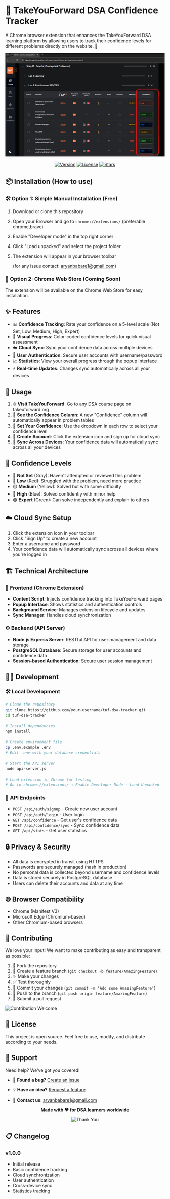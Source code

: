 # 🧠 TakeYouForward DSA Confidence Tracker

A Chrome browser extension that enhances the TakeYouForward DSA learning platform by allowing users to track their confidence levels for different problems directly on the website. 🚀

<div align="center">
  
![Extension Demo](./icons/Screenshot%202025-09-06%20104256.png)


[![Version](https://img.shields.io/badge/version-1.0.0-blue.svg)](https://github.com/aryanx16/TUF_x1)
[![License](https://img.shields.io/badge/license-Open_Source-orange.svg)](LICENSE)
[![Stars](https://img.shields.io/github/stars/aryanx16/TUF_x1.svg)](https://github.com/aryanx16/TUF_x1)

</div>


## 📦 Installation (How to use)

### 🛠️ Option 1: Simple Manual Installation (Free)

1. Download or clone this repository
2. Open your Browser and go to `chrome://extensions/` (preferable chrome,brave)
3. Enable "Developer mode" in the top right corner
4. Click "Load unpacked" and select the project folder
5. The extension will appear in your browser toolbar

    (for any issue contact: aryanbabare1@gmail.com)
### 🏪 Option 2: Chrome Web Store (Coming Soon)

The extension will be available on the Chrome Web Store for easy installation.

## ✨ Features

- 📊 **Confidence Tracking**: Rate your confidence on a 5-level scale (Not Set, Low, Medium, High, Expert)
- 🎨 **Visual Progress**: Color-coded confidence levels for quick visual assessment
- ☁️ **Cloud Sync**: Sync your confidence data across multiple devices
- 🔐 **User Authentication**: Secure user accounts with username/password
- 📈 **Statistics**: View your overall progress through the popup interface
- ⚡ **Real-time Updates**: Changes sync automatically across all your devices

## 🎯 Usage

1. 🌐 **Visit TakeYouForward**: Go to any DSA course page on takeuforward.org
2. 👀 **See the Confidence Column**: A new "Confidence" column will automatically appear in problem tables
3. 📝 **Set Your Confidence**: Use the dropdown in each row to select your confidence level
4. 👤 **Create Account**: Click the extension icon and sign up for cloud sync
5. 🔄 **Sync Across Devices**: Your confidence data will automatically sync across all your devices

## 🎨 Confidence Levels

- 🔘 **Not Set** (Gray): Haven't attempted or reviewed this problem
- 🔴 **Low** (Red): Struggled with the problem, need more practice
- 🟡 **Medium** (Yellow): Solved but with some difficulty
- 🔵 **High** (Blue): Solved confidently with minor help
- 🟢 **Expert** (Green): Can solve independently and explain to others

## ☁️ Cloud Sync Setup

1. Click the extension icon in your toolbar
2. Click "Sign Up" to create a new account
3. Enter a username and password
4. Your confidence data will automatically sync across all devices where you're logged in

## 🏗️ Technical Architecture

### 🎨 Frontend (Chrome Extension)
- **Content Script**: Injects confidence tracking into TakeYouForward pages
- **Popup Interface**: Shows statistics and authentication controls
- **Background Service**: Manages extension lifecycle and updates
- **Sync Manager**: Handles cloud synchronization

### ⚙️ Backend (API Server)
- **Node.js Express Server**: RESTful API for user management and data storage
- **PostgreSQL Database**: Secure storage for user accounts and confidence data
- **Session-based Authentication**: Secure user session management

## 👨‍💻 Development

### 🛠️ Local Development

```bash
# Clone the repository
git clone https://github.com/your-username/tuf-dsa-tracker.git
cd tuf-dsa-tracker

# Install dependencies
npm install

# Create environment file
cp .env.example .env
# Edit .env with your database credentials

# Start the API server
node api-server.js

# Load extension in Chrome for testing
# Go to chrome://extensions/ → Enable Developer Mode → Load Unpacked
```

### 🔌 API Endpoints

- `POST /api/auth/signup` - Create new user account
- `POST /api/auth/login` - User login
- `GET /api/confidence` - Get user's confidence data
- `POST /api/confidence/sync` - Sync confidence data
- `GET /api/stats` - Get user statistics

## 🔒 Privacy & Security

- All data is encrypted in transit using HTTPS
- Passwords are securely managed (hash in production)
- No personal data is collected beyond username and confidence levels
- Data is stored securely in PostgreSQL database
- Users can delete their accounts and data at any time

## 🌐 Browser Compatibility

- Chrome (Manifest V3)
- Microsoft Edge (Chromium-based)
- Other Chromium-based browsers

## 🤝 Contributing

We love your input! We want to make contributing as easy and transparent as possible:

1. 🍴 Fork the repository
2. 🌿 Create a feature branch (`git checkout -b feature/AmazingFeature`)
3. ✨ Make your changes
4. ✅ Test thoroughly
5. 📝 Commit your changes (`git commit -m 'Add some AmazingFeature'`)
6. 🚀 Push to the branch (`git push origin feature/AmazingFeature`)
7. 🔄 Submit a pull request

![Contribution Welcome](https://img.shields.io/badge/contributions-welcome-brightgreen.svg?style=flat)

## 📄 License

This project is open source. Feel free to use, modify, and distribute according to your needs.

## 💬 Support

Need help? We've got you covered! 

- 🐛 **Found a bug?** [Create an issue](https://github.com/aryanx16/TUF_x1/issues)
- 💡 **Have an idea?** [Request a feature](https://github.com/aryanx16/TUF_x1/issues)

- 📧 **Contact us**: [aryanbabare1@gmail.com](mailto:aryanbabare1@gmail.com)

<div align="center">
  
**Made with ❤️ for DSA learners worldwide**

![Thank You](https://img.shields.io/badge/Thank_You-For_Using-red.svg?style=for-the-badge)

</div>

## 📋 Changelog

### v1.0.0
- Initial release
- Basic confidence tracking
- Cloud synchronization
- User authentication
- Cross-device sync
- Statistics tracking